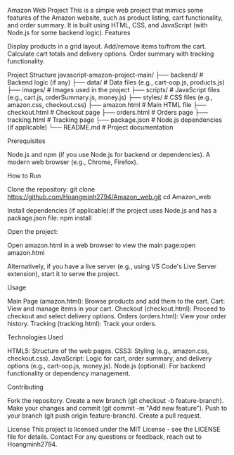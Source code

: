 Amazon Web Project
This is a simple web project that mimics some features of the Amazon website, such as product listing, cart functionality, and order summary. It is built using HTML, CSS, and JavaScript (with Node.js for some backend logic).
Features

Display products in a grid layout.
Add/remove items to/from the cart.
Calculate cart totals and delivery options.
Order summary with tracking functionality.

Project Structure
javascript-amazon-project-main/
├── backend/                  # Backend logic (if any)
├── data/                     # Data files (e.g., cart-oop.js, products.js)
├── images/                   # Images used in the project
├── scripts/                  # JavaScript files (e.g., cart.js, orderSummary.js, money.js)
├── styles/                   # CSS files (e.g., amazon.css, checkout.css)
├── amazon.html               # Main HTML file
├── checkout.html             # Checkout page
├── orders.html               # Orders page
├── tracking.html             # Tracking page
├── package.json              # Node.js dependencies (if applicable)
└── README.md                 # Project documentation

Prerequisites

Node.js and npm (if you use Node.js for backend or dependencies).
A modern web browser (e.g., Chrome, Firefox).

How to Run

Clone the repository:
git clone https://github.com/Hoangminh2794/Amazon_web.git
cd Amazon_web


Install dependencies (if applicable):If the project uses Node.js and has a package.json file:
npm install


Open the project:

Open amazon.html in a web browser to view the main page:open amazon.html


Alternatively, if you have a live server (e.g., using VS Code's Live Server extension), start it to serve the project.



Usage

Main Page (amazon.html): Browse products and add them to the cart.
Cart: View and manage items in your cart.
Checkout (checkout.html): Proceed to checkout and select delivery options.
Orders (orders.html): View your order history.
Tracking (tracking.html): Track your orders.

Technologies Used

HTML5: Structure of the web pages.
CSS3: Styling (e.g., amazon.css, checkout.css).
JavaScript: Logic for cart, order summary, and delivery options (e.g., cart-oop.js, money.js).
Node.js (optional): For backend functionality or dependency management.

Contributing

Fork the repository.
Create a new branch (git checkout -b feature-branch).
Make your changes and commit (git commit -m "Add new feature").
Push to your branch (git push origin feature-branch).
Create a pull request.

License
This project is licensed under the MIT License - see the LICENSE file for details.
Contact
For any questions or feedback, reach out to Hoangminh2794.

